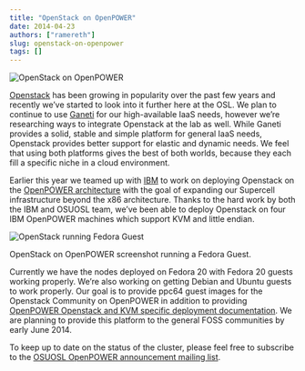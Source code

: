 ```yaml
---
title: "OpenStack on OpenPOWER"
date: 2014-04-23
authors: ["ramereth"]
slug: openstack-on-openpower
tags: []
---
```


![OpenStack on OpenPOWER](/images/openstack-power.png#blog)

[Openstack](http://openstack.org/) has been growing in popularity over the past few years and recently we’ve started to
look into it further here at the OSL. We plan to continue to use [Ganeti](https://code.google.com/p/ganeti/) for our
high-available IaaS needs, however we’re researching ways to integrate Openstack at the lab as well. While Ganeti
provides a solid, stable and simple platform for general IaaS needs, Openstack provides better support for elastic and
dynamic needs. We feel that using both platforms gives the best of both worlds, because they each fill a specific niche
in a cloud environment.

Earlier this year we teamed up with [IBM](http://www-03.ibm.com/linux/ltc/) to work on deploying Openstack on the
[OpenPOWER architecture](http://openpowerfoundation.org/) with the goal of expanding our Supercell infrastructure beyond
the x86 architecture. Thanks to the hard work by both the IBM and OSUOSL team, we’ve been able to deploy Openstack on
four IBM OpenPOWER machines which support KVM and little endian.

![OpenStack running Fedora Guest](/images/ppc64-openstack.png#center)

OpenStack on OpenPOWER screenshot running a Fedora Guest.

Currently we have the nodes deployed on Fedora 20 with Fedora 20 guests working properly. We’re also working on getting
Debian and Ubuntu guests to work properly. Our goal is to provide ppc64 guest images for the Openstack Community on
OpenPOWER in addition to providing
[OpenPOWER Openstack and KVM specific deployment documentation](http://wiki.osuosl.org/openpower/index.html). We are
planning to provide this platform to the general FOSS communities by early June 2014.

To keep up to date on the status of the cluster, please feel free to subscribe to the
[OSUOSL OpenPOWER announcement mailing list](http://lists.osuosl.org/mailman/listinfo/openpower).
